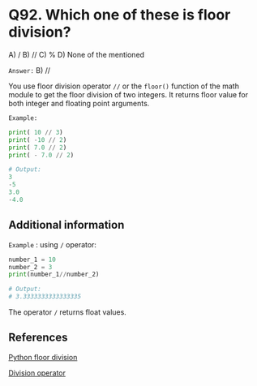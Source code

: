 # Q92. Which one of these is floor division?

A) /
B) //
C) %
D) None of the mentioned

`Answer:` B) //

You use floor division operator `//` or the `floor()` function of the math module to get the floor division of two integers. It returns floor value for both integer and floating point arguments.

`Example:`

```python
print( 10 // 3)
print( -10 // 2)
print( 7.0 // 2)
print( - 7.0 // 2)

# Output:
3
-5
3.0
-4.0
```

## Additional information

`Example` : using `/` operator:

```python
number_1 = 10
number_2 = 3
print(number_1//number_2)

# Output: 
# 3.3333333333333335
```

The operator `/` returns float values.

## References

[Python floor division](https://www.pythontutorial.net/advanced-python/python-floor-division/)

[Division operator](https://www.geeksforgeeks.org/division-operator-in-python/)
